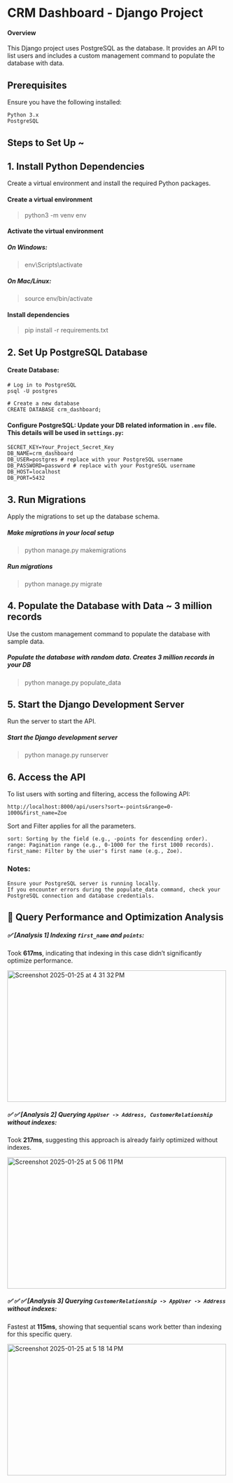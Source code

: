 # CRM Dashboard - Django Project
#### Overview

This Django project uses PostgreSQL as the database. It provides an API to list users and includes a custom management command to populate the database with data.
## Prerequisites

Ensure you have the following installed:

    Python 3.x
    PostgreSQL


## Steps to Set Up ~
## 1. Install Python Dependencies

Create a virtual environment and install the required Python packages.

#### Create a virtual environment
> python3 -m venv env

#### Activate the virtual environment
##### On Windows:
> env\Scripts\activate
##### On Mac/Linux:
> source env/bin/activate

#### Install dependencies
> pip install -r requirements.txt

## 2. Set Up PostgreSQL Database

#### Create Database:

    # Log in to PostgreSQL
    psql -U postgres
    
    # Create a new database
    CREATE DATABASE crm_dashboard;

#### Configure PostgreSQL: Update your DB related information in `.env` file. This details will be used in `settings.py`:
    SECRET_KEY=Your_Project_Secret_Key
    DB_NAME=crm_dashboard
    DB_USER=postgres # replace with your PostgreSQL username
    DB_PASSWORD=password # replace with your PostgreSQL username
    DB_HOST=localhost
    DB_PORT=5432

## 3. Run Migrations

Apply the migrations to set up the database schema.

##### Make migrations in your local setup
> python manage.py makemigrations

##### Run migrations
> python manage.py migrate

## 4. Populate the Database with Data ~  3 million records

Use the custom management command to populate the database with sample data.

##### Populate the database with random data. Creates 3 million records in your DB
> python manage.py populate_data

## 5. Start the Django Development Server

Run the server to start the API.

##### Start the Django development server
> python manage.py runserver

## 6. Access the API

To list users with sorting and filtering, access the following API:

`http://localhost:8000/api/users?sort=-points&range=0-1000&first_name=Zoe`

Sort and Filter applies for all the parameters.

    sort: Sorting by the field (e.g., -points for descending order).
    range: Pagination range (e.g., 0-1000 for the first 1000 records).
    first_name: Filter by the user's first name (e.g., Zoe).

### Notes:

    Ensure your PostgreSQL server is running locally.
    If you encounter errors during the populate_data command, check your PostgreSQL connection and database credentials.
## :star2: Query Performance and Optimization Analysis

##### :white_check_mark: [Analysis 1] Indexing `first_name` and `points`:
Took **617ms**, indicating that indexing in this case didn’t significantly optimize performance.

<img height="300" width="500" alt="Screenshot 2025-01-25 at 4 31 32 PM" src="https://github.com/user-attachments/assets/9f87cbdf-50ed-4080-9a2c-e44d98e77b20" />

##### :white_check_mark: :white_check_mark: [Analysis 2] Querying `AppUser -> Address, CustomerRelationship` without indexes:
Took **217ms**, suggesting this approach is already fairly optimized without indexes.

<img height="300" width="500" alt="Screenshot 2025-01-25 at 5 06 11 PM" src="https://github.com/user-attachments/assets/1f2b20c0-e68f-4c23-8c4d-b8e9ad668bef" />

##### :white_check_mark: :white_check_mark: :white_check_mark: [Analysis 3] Querying `CustomerRelationship -> AppUser -> Address` without indexes:
Fastest at **115ms**, showing that sequential scans work better than indexing for this specific query.

<img height="300" width="500" alt="Screenshot 2025-01-25 at 5 18 14 PM" src="https://github.com/user-attachments/assets/db8bd083-9a91-4bed-8d3f-7d463f86246e" />



